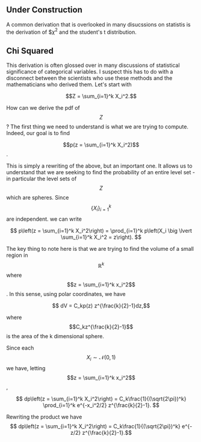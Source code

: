## Under Construction

A common derivation that is overlooked in many disucssions on statistis is the derivation of $$\chi^2$ and the student's t distribution.

## Chi Squared

This derivation is often glossed over in many discussions of statistical significance of categorical variables. I suspect this has to do with a disconnect between the scientists who use these methods and the mathematicians who derived them. Let's start with 

$$Z = \sum_{i=1}^k X_i^2.$$

How can we derive the pdf of $$Z$$? The first thing we need to understand is what we are trying to compute. Indeed, our goal is to find

$$p(z = \sum_{i=1}^k X_i^2)$$. 

This is simply a rewriting of the above, but an important one. It allows us to understand that we are seeking to find the probability of an entire level set - in particular the level sets of $$Z$$ which are spheres. Since $$\{X_i\}_{i=1}^k$$ are independent. we can write

$$ p\left(z = \sum_{i=1}^k X_i^2\right) = \prod_{i=1}^k p\left(X_i \big \lvert \sum_{i=1}^k X_i^2 = z\right). $$

The key thing to note here is that we are trying to find the volume of a small region in $$\mathbb{R}^k$$ where $$z = \sum_{i=1}^k x_i^2$$. In this sense, using polar coordinates, we have 

$$ dV = C_kp(z) z^{\frac{k}{2}-1}dz,$$

where $$C_kz^{\frac{k}{2}-1}$$ is the area of the k dimensional sphere. 

Since each $$X_i \sim \mathcal{N}(0,1)$$ we have, letting $$z = \sum_{i=1}^k x_i^2$$,

$$ dp\left(z = \sum_{i=1}^k X_i^2\right) = C_k\frac{1}{(\sqrt{2\pi})^k} \prod_{i=1}^k e^{-x_i^2/2} z^{\frac{k}{2}-1}. $$

Rewriting the product we have 
$$ dp\left(z = \sum_{i=1}^k X_i^2\right) = C_k\frac{1}{(\sqrt{2\pi})^k} e^{-z/2} z^{\frac{k}{2}-1}.$$


